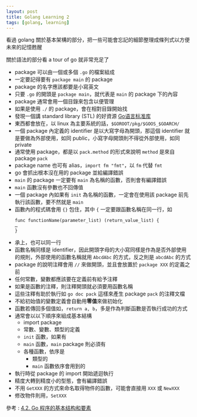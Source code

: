 ```yaml
---
layout: post
title: Golang Learning 2
tags: [golang, learning]
---
```


看過 golang 關於基本架構的部分，把一些可能會忘記的細節整理成條列式以方便未來的記憶甦醒

關於語法的部分看 a tour of go 就非常充足了

* package 可以由一個或多個 ```.go``` 的檔案組成
* 一定要記得要有 ```package main``` 的 package
* package 的名字應該都要是小寫英文
* 只要 ```.go``` 的開頭是 ```package main```，就代表是 ```main``` 的 package 下的內容
* package 通常會用一個目錄來包含以便管理
* 如果是使用 ```./``` 的 package，會在相對目錄開始找
* 發現一個講 standard library (STL) 的好資源 [Go语言标准库](http://books.studygolang.com/The-Golang-Standard-Library-by-Example/)
* 東西都會放在，以 linux 為主要系統的話，```$GOROOT/pkg/$GOOS_$GOARCH/```
* 一個 package 內定義的 identifier 是以大寫字母為開頭，那這個 identifier 就是要做為外部使用，如同 public，小寫字母開頭則不得從外部使用，如同 private
* 通常使用 package，都是以 ```pack.method``` 的形式來說明 ```method``` 是來自 package ```pack```
* package name 也可有 alias，```import fm "fmt"```，以 ```fm``` 代替 ```fmt```
* go 會抓出根本沒在用的 package 並給編譯錯誤
* ```main``` 的 package 一定要有 ```main``` 為名稱的函數，否則會有編譯錯誤
* ```main``` 函數沒有參數也不回傳值
* 一個 package 內如果有 ```init``` 為名稱的函數，一定會在使用該 package 前先執行該函數，要不然就是 ```main```
* 函數內的程式碼會用 ```{}``` 包住，其中 ```{``` 一定要跟函數名稱在同一行，如
    ```
    func functionName(parameter_list) (return_value_list) {
    …
    }
    ```
* 承上，也可以同一行
* 函數名稱同樣是 identifier，因此開頭字母的大小寫同樣是作為是否外部使用的規則，外部使用的函數名稱就用 ```AbcdAbc``` 的方式，反之則是 ```abcdAbc``` 的方式
* package 的說明注釋會用 ```//``` 來做開頭，並且會放置於 ```package XXX``` 的定義之前
* 任何常數，變數都應該要在定義前有給予注釋
* 如果是函數的注釋，則注釋開頭就必須要用函數名稱
* 這些注釋有助於執行如 ```go doc pack``` 這樣來產生 package ```pack``` 的注釋文檔
* 不給初始值的變數定義會自動用**零值**來做初始化
* 函數若傳回多個值如，```return a, b```，多是作為判斷函數是否執行成功的方式
* 通常會以以下順序來組成基本結構
    - import package
    - 常數、變數、類型的定義
    - ```init``` 函數，如果有
    - ```main``` 函數，```main``` package 則必須有
    - 各種函數，依序是
        - 類型的
        - ```main``` 函數依序會用到的
* 執行時從 package 的 import 開始遞迴執行
* 精度大轉到精度小的型態，會有編譯錯誤
* 不用 ```GetXXX``` 的方式來命名取得物件的函數，可能會直接用 ```XXX``` 或 ```NewXXX```
* 修改物件則用，```SetXXX```

參考 : [4.2. Go 程序的基本结构和要素](https://learnku.com/docs/the-way-to-go/the-basic-structure-and-elements-of-the-go-program/3583)
